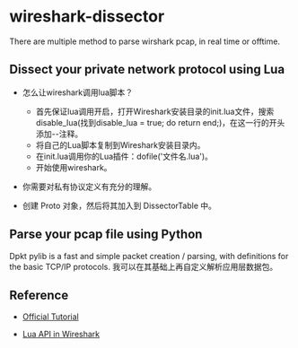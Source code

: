 # wireshark-dissector
There are multiple method to parse wirshark pcap, in real time or offtime.

## Dissect your private network protocol using Lua
- 怎么让wireshark调用lua脚本？
  - 首先保证lua调用开启，打开Wireshark安装目录的init.lua文件，搜索disable_lua(找到disable_lua = true; do return end;)，在这一行的开头添加--注释。
  - 将自己的Lua脚本复制到Wireshark安装目录内。
  - 在init.lua调用你的Lua插件：dofile('文件名.lua')。
  - 开始使用wireshark。
  
- 你需要对私有协议定义有充分的理解。

- 创建 Proto 对象，然后将其加入到 DissectorTable 中。


## Parse your pcap file using Python
Dpkt pylib is a fast and simple packet creation / parsing, with definitions for the basic TCP/IP protocols.
我可以在其基础上再自定义解析应用层数据包。


## Reference

- [Official Tutorial](https://wiki.wireshark.org/Lua/Examples)

- [Lua API in Wireshark](https://wiki.wireshark.org/LuaAPI)
